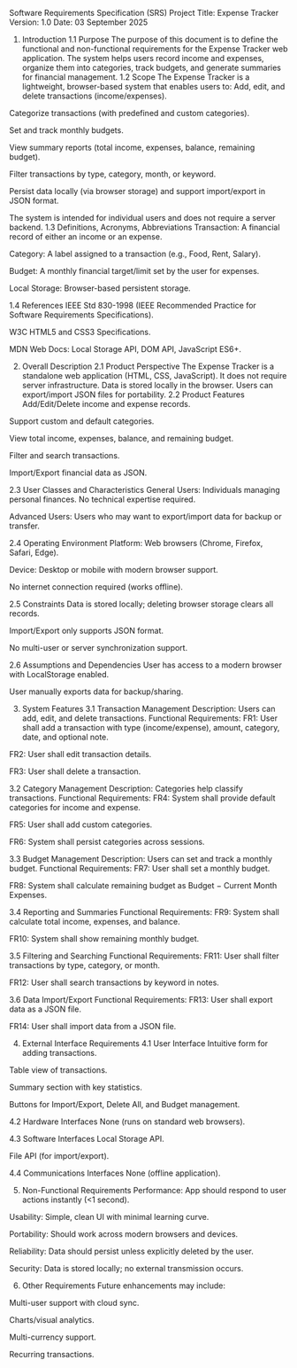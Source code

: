 Software Requirements Specification (SRS)
Project Title: Expense Tracker
 Version: 1.0
 Date: 03 September 2025

1. Introduction
1.1 Purpose
The purpose of this document is to define the functional and non-functional requirements for the Expense Tracker web application. The system helps users record income and expenses, organize them into categories, track budgets, and generate summaries for financial management.
1.2 Scope
The Expense Tracker is a lightweight, browser-based system that enables users to:
Add, edit, and delete transactions (income/expenses).


Categorize transactions (with predefined and custom categories).


Set and track monthly budgets.


View summary reports (total income, expenses, balance, remaining budget).


Filter transactions by type, category, month, or keyword.


Persist data locally (via browser storage) and support import/export in JSON format.


The system is intended for individual users and does not require a server backend.
1.3 Definitions, Acronyms, Abbreviations
Transaction: A financial record of either an income or an expense.


Category: A label assigned to a transaction (e.g., Food, Rent, Salary).


Budget: A monthly financial target/limit set by the user for expenses.


Local Storage: Browser-based persistent storage.


1.4 References
IEEE Std 830-1998 (IEEE Recommended Practice for Software Requirements Specifications).


W3C HTML5 and CSS3 Specifications.


MDN Web Docs: Local Storage API, DOM API, JavaScript ES6+.



2. Overall Description
2.1 Product Perspective
The Expense Tracker is a standalone web application (HTML, CSS, JavaScript). It does not require server infrastructure. Data is stored locally in the browser. Users can export/import JSON files for portability.
2.2 Product Features
Add/Edit/Delete income and expense records.


Support custom and default categories.


View total income, expenses, balance, and remaining budget.


Filter and search transactions.


Import/Export financial data as JSON.


2.3 User Classes and Characteristics
General Users: Individuals managing personal finances. No technical expertise required.


Advanced Users: Users who may want to export/import data for backup or transfer.


2.4 Operating Environment
Platform: Web browsers (Chrome, Firefox, Safari, Edge).


Device: Desktop or mobile with modern browser support.


No internet connection required (works offline).


2.5 Constraints
Data is stored locally; deleting browser storage clears all records.


Import/Export only supports JSON format.


No multi-user or server synchronization support.


2.6 Assumptions and Dependencies
User has access to a modern browser with LocalStorage enabled.


User manually exports data for backup/sharing.



3. System Features
3.1 Transaction Management
Description: Users can add, edit, and delete transactions.
 Functional Requirements:
FR1: User shall add a transaction with type (income/expense), amount, category, date, and optional note.


FR2: User shall edit transaction details.


FR3: User shall delete a transaction.


3.2 Category Management
Description: Categories help classify transactions.
 Functional Requirements:
FR4: System shall provide default categories for income and expense.


FR5: User shall add custom categories.


FR6: System shall persist categories across sessions.


3.3 Budget Management
Description: Users can set and track a monthly budget.
 Functional Requirements:
FR7: User shall set a monthly budget.


FR8: System shall calculate remaining budget as Budget − Current Month Expenses.


3.4 Reporting and Summaries
Functional Requirements:
FR9: System shall calculate total income, expenses, and balance.


FR10: System shall show remaining monthly budget.


3.5 Filtering and Searching
Functional Requirements:
FR11: User shall filter transactions by type, category, or month.


FR12: User shall search transactions by keyword in notes.


3.6 Data Import/Export
Functional Requirements:
FR13: User shall export data as a JSON file.


FR14: User shall import data from a JSON file.



4. External Interface Requirements
4.1 User Interface
Intuitive form for adding transactions.


Table view of transactions.


Summary section with key statistics.


Buttons for Import/Export, Delete All, and Budget management.


4.2 Hardware Interfaces
None (runs on standard web browsers).


4.3 Software Interfaces
Local Storage API.


File API (for import/export).


4.4 Communications Interfaces
None (offline application).



5. Non-Functional Requirements
Performance: App should respond to user actions instantly (<1 second).


Usability: Simple, clean UI with minimal learning curve.


Portability: Should work across modern browsers and devices.


Reliability: Data should persist unless explicitly deleted by the user.


Security: Data is stored locally; no external transmission occurs.



6. Other Requirements
Future enhancements may include:


Multi-user support with cloud sync.


Charts/visual analytics.


Multi-currency support.


Recurring transactions.

